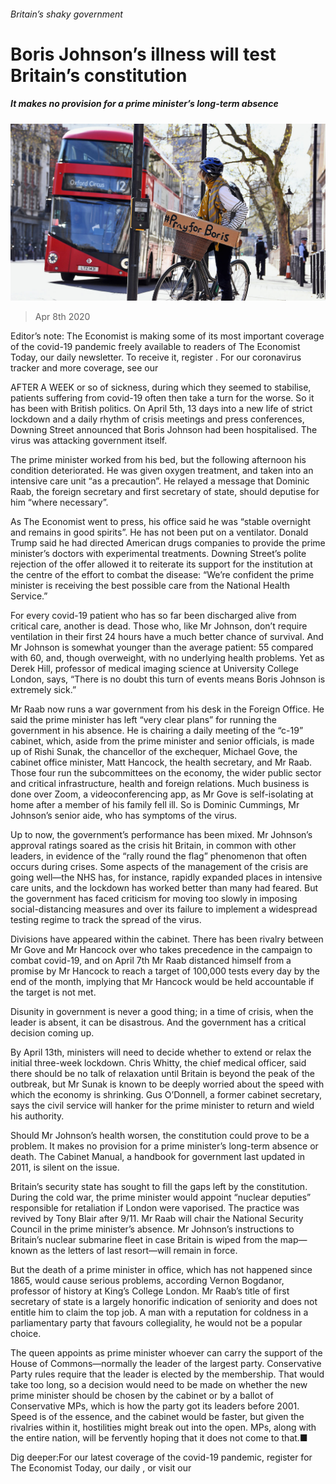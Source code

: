 ###### Britain’s shaky government

# Boris Johnson’s illness will test Britain’s constitution 

##### It makes no provision for a prime minister’s long-term absence 

![image](images/20200411_BRP003.jpg) 

> Apr 8th 2020 

Editor’s note: The Economist is making some of its most important coverage of the covid-19 pandemic freely available to readers of The Economist Today, our daily newsletter. To receive it, register . For our coronavirus tracker and more coverage, see our 

AFTER A WEEK or so of sickness, during which they seemed to stabilise, patients suffering from covid-19 often then take a turn for the worse. So it has been with British politics. On April 5th, 13 days into a new life of strict lockdown and a daily rhythm of crisis meetings and press conferences, Downing Street announced that Boris Johnson had been hospitalised. The virus was attacking government itself.

The prime minister worked from his bed, but the following afternoon his condition deteriorated. He was given oxygen treatment, and taken into an intensive care unit “as a precaution”. He relayed a message that Dominic Raab, the foreign secretary and first secretary of state, should deputise for him “where necessary”.


As The Economist went to press, his office said he was “stable overnight and remains in good spirits”. He has not been put on a ventilator. Donald Trump said he had directed American drugs companies to provide the prime minister’s doctors with experimental treatments. Downing Street’s polite rejection of the offer allowed it to reiterate its support for the institution at the centre of the effort to combat the disease: “We’re confident the prime minister is receiving the best possible care from the National Health Service.”

For every covid-19 patient who has so far been discharged alive from critical care, another is dead. Those who, like Mr Johnson, don’t require ventilation in their first 24 hours have a much better chance of survival. And Mr Johnson is somewhat younger than the average patient: 55 compared with 60, and, though overweight, with no underlying health problems. Yet as Derek Hill, professor of medical imaging science at University College London, says, “There is no doubt this turn of events means Boris Johnson is extremely sick.”

Mr Raab now runs a war government from his desk in the Foreign Office. He said the prime minister has left “very clear plans” for running the government in his absence. He is chairing a daily meeting of the “c-19” cabinet, which, aside from the prime minister and senior officials, is made up of Rishi Sunak, the chancellor of the exchequer, Michael Gove, the cabinet office minister, Matt Hancock, the health secretary, and Mr Raab. Those four run the subcommittees on the economy, the wider public sector and critical infrastructure, health and foreign relations. Much business is done over Zoom, a videoconferencing app, as Mr Gove is self-isolating at home after a member of his family fell ill. So is Dominic Cummings, Mr Johnson’s senior aide, who has symptoms of the virus.

Up to now, the government’s performance has been mixed. Mr Johnson’s approval ratings soared as the crisis hit Britain, in common with other leaders, in evidence of the “rally round the flag” phenomenon that often occurs during crises. Some aspects of the management of the crisis are going well—the NHS has, for instance, rapidly expanded places in intensive care units, and the lockdown has worked better than many had feared. But the government has faced criticism for moving too slowly in imposing social-distancing measures and over its failure to implement a widespread testing regime to track the spread of the virus.

Divisions have appeared within the cabinet. There has been rivalry between Mr Gove and Mr Hancock over who takes precedence in the campaign to combat covid-19, and on April 7th Mr Raab distanced himself from a promise by Mr Hancock to reach a target of 100,000 tests every day by the end of the month, implying that Mr Hancock would be held accountable if the target is not met.

Disunity in government is never a good thing; in a time of crisis, when the leader is absent, it can be disastrous. And the government has a critical decision coming up.

By April 13th, ministers will need to decide whether to extend or relax the initial three-week lockdown. Chris Whitty, the chief medical officer, said there should be no talk of relaxation until Britain is beyond the peak of the outbreak, but Mr Sunak is known to be deeply worried about the speed with which the economy is shrinking. Gus O’Donnell, a former cabinet secretary, says the civil service will hanker for the prime minister to return and wield his authority.

Should Mr Johnson’s health worsen, the constitution could prove to be a problem. It makes no provision for a prime minister’s long-term absence or death. The Cabinet Manual, a handbook for government last updated in 2011, is silent on the issue.

Britain’s security state has sought to fill the gaps left by the constitution. During the cold war, the prime minister would appoint “nuclear deputies” responsible for retaliation if London were vaporised. The practice was revived by Tony Blair after 9/11. Mr Raab will chair the National Security Council in the prime minister’s absence. Mr Johnson’s instructions to Britain’s nuclear submarine fleet in case Britain is wiped from the map—known as the letters of last resort—will remain in force.

But the death of a prime minister in office, which has not happened since 1865, would cause serious problems, according Vernon Bogdanor, professor of history at King’s College London. Mr Raab’s title of first secretary of state is a largely honorific indication of seniority and does not entitle him to claim the top job. A man with a reputation for coldness in a parliamentary party that favours collegiality, he would not be a popular choice.

The queen appoints as prime minister whoever can carry the support of the House of Commons—normally the leader of the largest party. Conservative Party rules require that the leader is elected by the membership. That would take too long, so a decision would need to be made on whether the new prime minister should be chosen by the cabinet or by a ballot of Conservative MPs, which is how the party got its leaders before 2001. Speed is of the essence, and the cabinet would be faster, but given the rivalries within it, hostilities might break out into the open. MPs, along with the entire nation, will be fervently hoping that it does not come to that.■

Dig deeper:For our latest coverage of the covid-19 pandemic, register for The Economist Today, our daily , or visit our 

